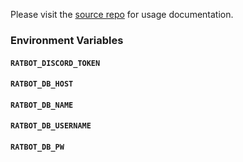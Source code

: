 Please visit the [source repo](https://github.com/a1sauc/ratBot) for usage documentation.

### Environment Variables

#### `RATBOT_DISCORD_TOKEN`
#### `RATBOT_DB_HOST`
#### `RATBOT_DB_NAME`
#### `RATBOT_DB_USERNAME`
#### `RATBOT_DB_PW`